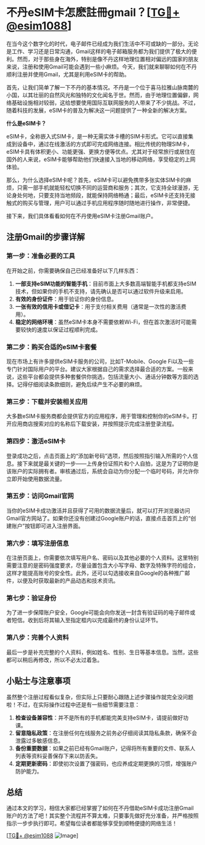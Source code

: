 # 不丹eSIM卡怎麽註冊gmail？[[TG💪+ @esim1088](https://t.me/s/esim1088)]

在当今这个数字化的时代，电子邮件已经成为我们生活中不可或缺的一部分。无论是工作、学习还是日常沟通，Gmail这样的电子邮箱服务都为我们提供了极大的便利。然而，对于那些身在海外，特别是像不丹这样地理位置相对偏远的国家的朋友来说，注册和使用Gmail可能会遇到一些小麻烦。今天，我们就来聊聊如何在不丹顺利注册并使用Gmail，尤其是利用eSIM卡的帮助。

首先，让我们简单了解一下不丹的基本情况。不丹是一个位于喜马拉雅山脉南麓的小国，以其壮丽的自然风光和独特的文化闻名于世。然而，由于地理位置偏僻，网络基础设施相对较弱，这给想要使用国际互联网服务的人带来了不少挑战。不过，随着科技的发展，eSIM卡的普及为解决这一问题提供了一种全新的解决方案。

**什么是eSIM卡？**

eSIM卡，全称嵌入式SIM卡，是一种无需实体卡槽的SIM卡形式。它可以直接集成到设备中，通过在线激活的方式即可完成网络连接。相比传统的物理SIM卡，eSIM卡具有体积更小、功能更强、更换方便等优点。尤其对于经常旅行或居住在国外的人来说，eSIM卡能够帮助他们快速接入当地的移动网络，享受稳定的上网体验。

那么，为什么选择eSIM卡呢？首先，eSIM卡可以避免携带多张实体SIM卡的麻烦，只需一部手机就能轻松切换不同的运营商和服务；其次，它支持全球漫游，无论身处何地，只要支持当地频段，就能保持网络畅通；最后，eSIM卡还支持无接触式的购买与管理，用户可以通过手机应用程序随时随地进行操作，非常便捷。

接下来，我们具体看看如何在不丹使用eSIM卡注册Gmail账户。

## 注册Gmail的步骤详解

### 第一步：准备必要的工具

在开始之前，你需要确保自己已经准备好以下几样东西：

1. **一部支持eSIM功能的智能手机**：目前市面上大多数高端智能手机都支持eSIM技术，但如果你的手机不支持，请先确认是否可以通过软件升级来启用。
2. **有效的身份证件**：用于验证你的身份信息。
3. **一张有效的信用卡或借记卡**：用于支付相关费用（通常是一次性的激活费用）。
4. **稳定的网络环境**：虽然eSIM卡本身不需要依赖Wi-Fi，但在首次激活时可能需要较快的速度以保证过程顺利完成。

### 第二步：购买合适的eSIM卡套餐

现在市场上有许多提供eSIM卡服务的公司，比如T-Mobile、Google Fi以及一些专门针对国际用户的平台。建议大家根据自己的需求选择最合适的方案。一般来说，这些平台都会提供多种套餐供你挑选，包括流量大小、通话分钟数等方面的选择。记得仔细阅读条款细则，避免后续产生不必要的麻烦。

### 第三步：下载并安装相关应用

大多数eSIM卡服务商都会提供官方的应用程序，用于管理和控制你的eSIM卡。打开应用商店搜索对应的名称后下载安装，并按照提示完成注册登录流程。

### 第四步：激活eSIM卡

登录成功之后，点击页面上的“添加新号码”选项，然后按照指引输入所需的个人信息。接下来就是最关键的一步——上传身份证照片和个人自拍，这是为了证明你是该账户的实际拥有者。审核通过后，系统会自动为你分配一个临时号码，并允许你立即开始使用数据流量。

### 第五步：访问Gmail官网

当你的eSIM卡成功激活并且获得了可用的数据流量后，就可以打开浏览器访问Gmail官方网站了。如果你还没有创建过Google账户的话，直接点击首页上的“创建账户”按钮即可进入注册界面。

### 第六步：填写注册信息

在注册页面上，你需要依次填写用户名、密码以及其他必要的个人资料。这里特别需要注意的是密码强度要求，尽量设置包含大小写字母、数字及特殊字符的组合，这样才能提高账号的安全性。此外，还可以勾选接收来自Google的各种推广邮件，以便及时获取最新的产品动态和技术资讯。

### 第七步：验证身份

为了进一步保障账户安全，Google可能会向你发送一封含有验证码的电子邮件或者短信。收到后将其输入至指定框内以完成最终的身份认证环节。

### 第八步：完善个人资料

最后一步是补充完整的个人资料，例如姓名、性别、生日等基本信息。当然，这些都可以稍后再修改，所以不必太过着急。

## 小贴士与注意事项

虽然整个注册过程看似复杂，但实际上只要耐心跟随上述步骤操作就完全没问题啦！不过，在实际操作过程中还是有一些细节需要注意：

1. **检查设备兼容性**：并不是所有的手机都能完美支持eSIM卡，请提前做好功课。
2. **留意隐私政策**：在注册任何在线服务之前务必仔细阅读其隐私条款，确保不会泄露过多敏感信息。
3. **备份重要数据**：如果之前已经有Gmail账户，记得将所有重要的文件、联系人列表等资料妥善保存下来以防丢失。
4. **定期更新密码**：即使初次设置了强密码，也应养成定期更换的习惯，增强账户防护能力。

## 总结

通过本文的学习，相信大家都已经掌握了如何在不丹借助eSIM卡成功注册Gmail账户的方法了吧！其实整个流程并不算太难，只要事先做好充分准备，并严格按照指示一步步执行即可。希望每位读者都能够享受到顺畅便捷的网络生活！

[[TG💪+ @esim1088](https://t.me/s/esim1088) ![Image](https://i.postimg.cc/4NQfJmqS/Snipaste-2025-05-13-00-14-12.png)]